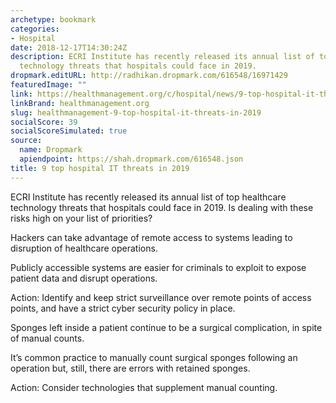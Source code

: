 ```yaml
---
archetype: bookmark
categories:
- Hospital
date: 2018-12-17T14:30:24Z
description: ECRI Institute has recently released its annual list of top healthcare
  technology threats that hospitals could face in 2019.
dropmark.editURL: http://radhikan.dropmark.com/616548/16971429
featuredImage: ""
link: https://healthmanagement.org/c/hospital/news/9-top-hospital-it-threats-in-2019
linkBrand: healthmanagement.org
slug: healthmanagement-9-top-hospital-it-threats-in-2019
socialScore: 39
socialScoreSimulated: true
source:
  name: Dropmark
  apiendpoint: https://shah.dropmark.com/616548.json
title: 9 top hospital IT threats in 2019
---
```

ECRI Institute has recently released its annual list of top healthcare technology threats that hospitals could face in 2019. Is dealing with these risks high on your list of priorities?

Hackers can take advantage of remote access to systems leading to disruption of healthcare operations.

Publicly accessible systems are easier for criminals to exploit to expose patient data and disrupt operations.

Action: Identify and keep strict surveillance over remote points of access points, and have a strict cyber security policy in place.

 

Sponges left inside a patient continue to be a surgical complication, in spite of manual counts.

It’s common practice to manually count surgical sponges following an operation but, still, there are errors with retained sponges.

Action: Consider technologies that supplement manual counting.